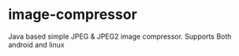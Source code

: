 # image-compressor
Java based simple JPEG &amp; JPEG2 image compressor. Supports Both android and linux
